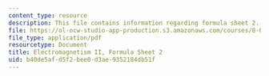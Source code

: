 ```yaml
---
content_type: resource
description: This file contains information regarding formula sheet 2.
file: https://ol-ocw-studio-app-production.s3.amazonaws.com/courses/8-07-electromagnetism-ii-fall-2012/b40de5afd5f2bee0d3ae9352184db51f_MIT8_07F12_formsheet2.pdf
file_type: application/pdf
resourcetype: Document
title: Electromagnetism II, Formula Sheet 2
uid: b40de5af-d5f2-bee0-d3ae-9352184db51f
---
```

